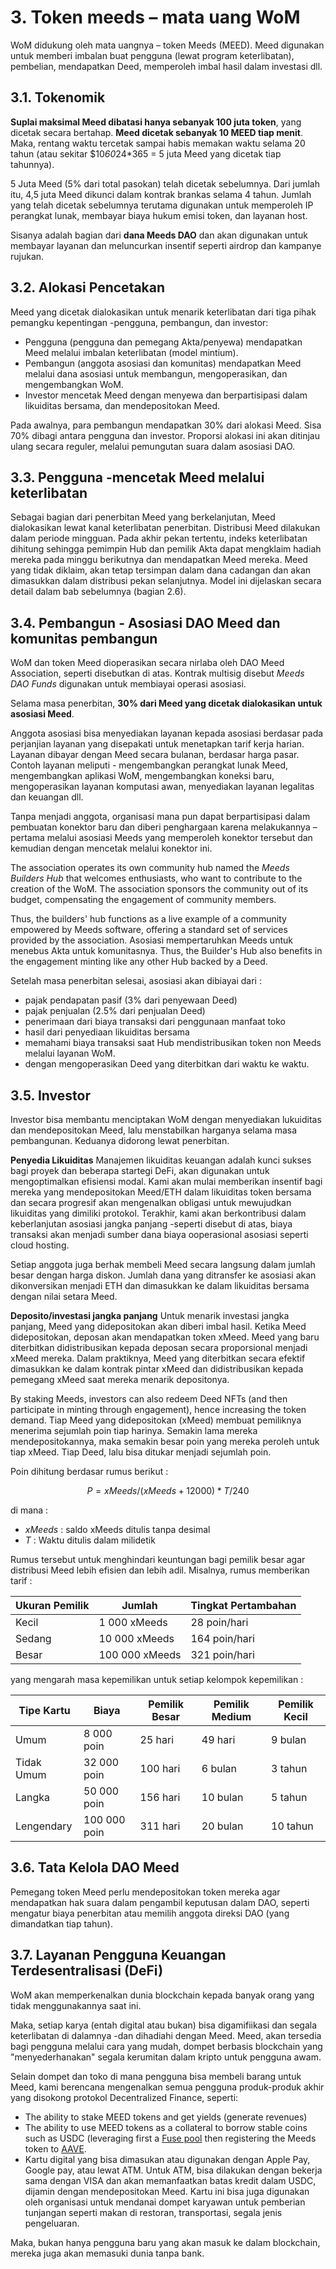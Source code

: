 # 3. Token meeds – mata uang WoM

WoM didukung oleh mata uangnya – token Meeds (MEED). Meed digunakan untuk memberi imbalan buat pengguna (lewat program keterlibatan), pembelian, mendapatkan Deed, memperoleh imbal hasil dalam investasi dll.

## 3.1. Tokenomik

**Suplai maksimal Meed dibatasi hanya sebanyak 100 juta token**, yang dicetak secara bertahap. **Meed dicetak sebanyak 10 MEED tiap menit**. Maka, rentang waktu tercetak sampai habis memakan waktu selama 20 tahun (atau sekitar $10*60*24*365 = 5 juta Meed yang dicetak tiap tahunnya).

5 Juta Meed (5% dari total pasokan) telah dicetak sebelumnya. Dari jumlah itu, 4,5 juta Meed dikunci dalam kontrak brankas selama 4 tahun. Jumlah yang telah dicetak sebelumnya terutama digunakan untuk memperoleh IP perangkat lunak, membayar biaya hukum emisi token, dan layanan host.

Sisanya adalah bagian dari __dana Meeds DAO__ dan akan digunakan untuk membayar layanan dan meluncurkan insentif seperti airdrop dan kampanye rujukan.


## 3.2. Alokasi Pencetakan

Meed yang dicetak dialokasikan untuk menarik keterlibatan dari tiga pihak pemangku kepentingan -pengguna, pembangun, dan investor:

- Pengguna (pengguna dan pemegang Akta/penyewa) mendapatkan Meed melalui imbalan keterlibatan (model mintium).
- Pembangun (anggota asosiasi dan komunitas) mendapatkan Meed melalui dana asosiasi untuk membangun, mengoperasikan, dan mengembangkan WoM.
- Investor mencetak Meed dengan menyewa dan berpartisipasi dalam likuiditas bersama, dan mendepositokan Meed.

Pada awalnya, para pembangun mendapatkan 30% dari alokasi Meed. Sisa 70% dibagi antara pengguna dan investor. Proporsi alokasi ini akan ditinjau ulang secara reguler, melalui pemungutan suara dalam asosiasi DAO.

## 3.3. Pengguna -mencetak Meed melalui keterlibatan

Sebagai bagian dari penerbitan Meed yang berkelanjutan, Meed dialokasikan lewat kanal keterlibatan penerbitan. Distribusi Meed dilakukan dalam periode mingguan. Pada akhir pekan tertentu, indeks keterlibatan dihitung sehingga pemimpin Hub dan pemilik Akta dapat mengklaim hadiah mereka pada minggu berikutnya dan mendapatkan Meed mereka. Meed yang tidak diklaim, akan tetap tersimpan dalam dana cadangan dan akan dimasukkan dalam distribusi pekan selanjutnya. Model ini dijelaskan secara detail dalam bab sebelumnya (bagian 2.6).

## 3.4. Pembangun - Asosiasi DAO Meed dan komunitas pembangun

WoM dan token Meed dioperasikan secara nirlaba oleh DAO Meed Association, seperti disebutkan di atas. Kontrak multisig disebut _Meeds DAO Funds_ digunakan untuk membiayai operasi asosiasi.

Selama masa penerbitan, **30% dari Meed yang dicetak dialokasikan untuk asosiasi Meed**.

Anggota asosiasi bisa menyediakan layanan kepada asosiasi berdasar pada perjanjian layanan yang disepakati untuk menetapkan tarif kerja harian. Layanan dibayar dengan Meed secara bulanan, berdasar harga pasar. Contoh layanan meliputi - mengembangkan perangkat lunak Meed, mengembangkan aplikasi WoM, mengembangkan koneksi baru, mengoperasikan layanan komputasi awan, menyediakan layanan legalitas dan keuangan dll.

Tanpa menjadi anggota, organisasi mana pun dapat berpartisipasi dalam pembuatan konektor baru dan diberi penghargaan karena melakukannya – pertama melalui asosiasi Meeds yang memperoleh konektor tersebut dan kemudian dengan mencetak melalui konektor ini.

The association operates its own community hub named the _Meeds Builders Hub_ that welcomes enthusiasts, who want to contribute to the creation of the WoM. The association sponsors the community out of its budget, compensating the engagement of community members.

Thus, the builders' hub functions as a live example of a community empowered by Meeds software, offering a standard set of services provided by the association. Asosiasi mempertaruhkan Meeds untuk menebus Akta untuk komunitasnya. Thus, the Builder's Hub also benefits in the engagement minting like any other Hub backed by a Deed.

Setelah masa penerbitan selesai, asosiasi akan dibiayai dari :

- pajak pendapatan pasif (3% dari penyewaan Deed)
- pajak penjualan (2.5% dari penjualan Deed)
- penerimaan dari biaya transaksi dari penggunaan manfaat toko
- hasil dari penyediaan likuiditas bersama
- memahami biaya transaksi saat Hub mendistribusikan token non Meeds melalui layanan WoM.
- dengan mengoperasikan Deed yang diterbitkan dari waktu ke waktu.


## 3.5. Investor

Investor bisa membantu menciptakan WoM dengan menyediakan lukuiditas dan mendepositokan Meed, lalu menstabilkan harganya selama masa pembangunan. Keduanya didorong lewat penerbitan.

**Penyedia Likuiditas** Manajemen likuiditas keuangan adalah kunci sukses bagi proyek dan beberapa startegi DeFi, akan digunakan untuk mengoptimalkan efisiensi modal. Kami akan mulai memberikan insentif bagi mereka yang mendepositokan Meed/ETH dalam likuiditas token bersama dan secara progresif akan mengenalkan obligasi untuk mewujudkan likuiditas yang dimiliki protokol. Terakhir, kami akan berkontribusi dalam keberlanjutan asosiasi jangka panjang -seperti disebut di atas, biaya transaksi akan menjadi sumber dana biaya ooperasional asosiasi seperti cloud hosting.

Setiap anggota juga berhak membeli Meed secara langsung dalam jumlah besar dengan harga diskon. Jumlah dana yang ditransfer ke asosiasi akan dikonversikan menjadi ETH dan dimasukkan ke dalam likuiditas bersama dengan nilai setara Meed.

**Deposito/investasi jangka panjang** Untuk menarik investasi jangka panjang, Meed yang didepositokan akan diberi imbal hasil. Ketika Meed didepositokan, deposan akan mendapatkan token xMeed. Meed yang baru diterbitkan didistribusikan kepada deposan secara proporsional menjadi xMeed mereka. Dalam praktiknya, Meed yang diterbitkan secara efektif dimasukkan ke dalam kontrak pintar xMeed dan didistribusikan kepada pemegang xMeed saat mereka menarik depositonya.

By staking Meeds, investors can also redeem Deed NFTs (and then participate in minting through engagement), hence increasing the token demand. Tiap Meed yang didepositokan (xMeed) membuat pemiliknya menerima sejumlah poin tiap harinya. Semakin lama mereka mendepositokannya, maka semakin besar poin yang mereka peroleh untuk tiap xMeed. Tiap Deed, lalu bisa ditukar menjadi sejumlah poin.

Poin dihitung berdasar rumus berikut :

 $$ P = xMeeds / (xMeeds + 12000) * T / 240 $$

 di mana :

- $xMeeds$ : saldo xMeeds ditulis tanpa desimal
- $T$ : Waktu ditulis dalam milidetik

Rumus tersebut untuk menghindari keuntungan bagi pemilik besar agar distribusi Meed lebih efisien dan lebih adil. Misalnya, rumus memberikan tarif :

| **Ukuran Pemilik** | **Jumlah**     | **Tingkat Pertambahan** |
| ------------------ | -------------- | ----------------------- |
| Kecil              | 1 000 xMeeds   | 28 poin/hari            |
| Sedang             | 10 000 xMeeds  | 164 poin/hari           |
| Besar              | 100 000 xMeeds | 321 poin/hari           |


yang mengarah masa kepemilikan untuk setiap kelompok kepemilikan :

| **Tipe Kartu** | **Biaya**    | **Pemilik Besar** | **Pemilik Medium** | **Pemilik Kecil** |
| -------------- | ------------ | ----------------- | ------------------ | ----------------- |
| Umum           | 8 000 poin   | 25 hari           | 49 hari            | 9 bulan           |
| Tidak Umum     | 32 000 poin  | 100 hari          | 6 bulan            | 3 tahun           |
| Langka         | 50 000 poin  | 156 hari          | 10 bulan           | 5 tahun           |
| Lengendary     | 100 000 poin | 311 hari          | 20 bulan           | 10 tahun          |

## 3.6. Tata Kelola DAO Meed

Pemegang token Meed perlu mendepositokan token mereka agar mendapatkan hak suara dalam pengambil keputusan dalam DAO, seperti mengatur biaya penerbitan atau memilih anggota direksi DAO (yang dimandatkan tiap tahun).

## 3.7. Layanan Pengguna Keuangan Terdesentralisasi (DeFi)

WoM akan memperkenalkan dunia blockchain kepada banyak orang yang tidak menggunakannya saat ini.

Maka, setiap karya (entah digital atau bukan) bisa digamifiikasi dan segala keterlibatan di dalamnya -dan dihadiahi dengan Meed. Meed, akan tersedia bagi pengguna melalui cara yang mudah, dompet berbasis blockchain yang "menyederhanakan" segala kerumitan dalam kripto untuk pengguna awam.

Selain dompet dan toko di mana pengguna bisa membeli barang untuk Meed, kami berencana mengenalkan semua pengguna produk-produk akhir yang disokong protokol Decentralized Finance, seperti:

- The ability to stake MEED tokens and get yields (generate revenues)
- The ability to use MEED tokens as a collateral to borrow stable coins such as USDC (leveraging first a [Fuse pool](https://app.rari.capital/fuse) then registering the Meeds token to [AAVE](https://aave.com/).
- Kartu digital yang bisa dimasukan atau digunakan dengan Apple Pay, Google pay, atau lewat ATM. Untuk ATM, bisa dilakukan dengan bekerja sama dengan VISA dan akan memanfaatkan batas kredit dalam USDC, dijamin dengan mendepositokan Meed. Kartu ini bisa juga digunakan oleh organisasi untuk mendanai dompet karyawan untuk pemberian tunjangan seperti makan di restoran, transportasi, segala jenis pengeluaran.

Maka, bukan hanya pengguna baru yang akan masuk ke dalam blockchain, mereka juga akan memasuki dunia tanpa bank.

 
